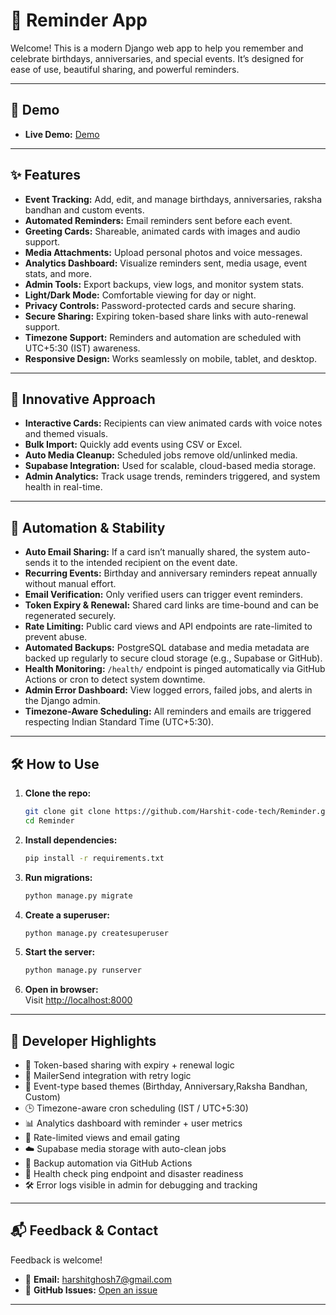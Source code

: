 # 🎉 Reminder App

Welcome! This is a modern Django web app to help you remember and celebrate birthdays, anniversaries, and special events. It’s designed for ease of use, beautiful sharing, and powerful reminders.

---

## 🚀 Demo

- **Live Demo:** [Demo](https://github.com/user-attachments/assets/4a928d52-504f-4fa1-8eab-67b5c5f86e21)

---

## ✨ Features

- **Event Tracking:** Add, edit, and manage birthdays, anniversaries, raksha bandhan and custom events.
- **Automated Reminders:** Email reminders sent before each event.
- **Greeting Cards:** Shareable, animated cards with images and audio support.
- **Media Attachments:** Upload personal photos and voice messages.
- **Analytics Dashboard:** Visualize reminders sent, media usage, event stats, and more.
- **Admin Tools:** Export backups, view logs, and monitor system stats.
- **Light/Dark Mode:** Comfortable viewing for day or night.
- **Privacy Controls:** Password-protected cards and secure sharing.
- **Secure Sharing:** Expiring token-based share links with auto-renewal support.
- **Timezone Support:** Reminders and automation are scheduled with UTC+5:30 (IST) awareness.
- **Responsive Design:** Works seamlessly on mobile, tablet, and desktop.

---

## 🧠 Innovative Approach

- **Interactive Cards:** Recipients can view animated cards with voice notes and themed visuals.
- **Bulk Import:** Quickly add events using CSV or Excel.
- **Auto Media Cleanup:** Scheduled jobs remove old/unlinked media.
- **Supabase Integration:** Used for scalable, cloud-based media storage.
- **Admin Analytics:** Track usage trends, reminders triggered, and system health in real-time.

---

## 🔁 Automation & Stability

- **Auto Email Sharing:** If a card isn’t manually shared, the system auto-sends it to the intended recipient on the event date.
- **Recurring Events:** Birthday and anniversary reminders repeat annually without manual effort.
- **Email Verification:** Only verified users can trigger event reminders.
- **Token Expiry & Renewal:** Shared card links are time-bound and can be regenerated securely.
- **Rate Limiting:** Public card views and API endpoints are rate-limited to prevent abuse.
- **Automated Backups:** PostgreSQL database and media metadata are backed up regularly to secure cloud storage (e.g., Supabase or GitHub).
- **Health Monitoring:** `/health/` endpoint is pinged automatically via GitHub Actions or cron to detect system downtime.
- **Admin Error Dashboard:** View logged errors, failed jobs, and alerts in the Django admin.
- **Timezone-Aware Scheduling:** All reminders and emails are triggered respecting Indian Standard Time (UTC+5:30).

---

## 🛠️ How to Use

1. **Clone the repo:**
    ```sh
    git clone git clone https://github.com/Harshit-code-tech/Reminder.git
    cd Reminder
    ```

2. **Install dependencies:**
    ```sh
    pip install -r requirements.txt
    ```

3. **Run migrations:**
    ```sh
    python manage.py migrate
    ```

4. **Create a superuser:**
    ```sh
    python manage.py createsuperuser
    ```

5. **Start the server:**
    ```sh
    python manage.py runserver
    ```

6. **Open in browser:**  
   Visit [http://localhost:8000](http://localhost:8000)

---

## 🧪 Developer Highlights

- 🧾 Token-based sharing with expiry + renewal logic  
- 📩 MailerSend integration with retry logic  
- 🧠 Event-type based themes (Birthday, Anniversary,Raksha Bandhan, Custom)  
- 🕒 Timezone-aware cron scheduling (IST / UTC+5:30)  
- 📊 Analytics dashboard with reminder + user metrics  
- 🔐 Rate-limited views and email gating  
- ☁️ Supabase media storage with auto-clean jobs  
- 💾 Backup automation via GitHub Actions  
- 🛟 Health check ping endpoint and disaster readiness  
- 🛠️ Error logs visible in admin for debugging and tracking  

---

## 📬 Feedback & Contact

Feedback is welcome!  
- 📧 **Email:** [harshitghosh7@gmail.com](mailto:harshitghosh7@gmail.com)  
- 🐛 **GitHub Issues:** [Open an issue](https://github.com/Harshit-code-tech/Reminder/issues)

---
